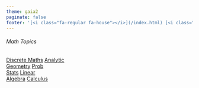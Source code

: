 ```yaml
---
theme: gaia2
paginate: false
footer: '[<i class="fa-regular fa-house"></i>](/index.html) [<i class="fa-regular fa-circle-up"></i>](../index.html)'
---
```



<!-- _class: lead -->

###### Math Topics

<div class="dashboard-tiles">
  <a class="tile-link" href="dm/index.html" style="--tile-bg-img:url('2025-10-07-19-42-23.png');">Discrete Maths</a>
  <a class="tile-link" href="ag/index.html" style="--tile-bg-img:url('/assets/2025-09-30-23-13-40.png');">Analytic<br>Geometry</a>
  <a class="tile-link" href="probstats/index.html" style="--tile-bg-img:url('/assets/2025-09-30-23-10-12.png');">Prob<br>Stats</a>
  <a class="tile-link" href="la/index.html" style="--tile-bg-img:url('/assets/2025-09-30-22-21-30.png');">Linear<br>Algebra</a>
  <a class="tile-link" href="calc/index.html" style="--tile-bg-img:url('/assets/2025-09-30-23-16-17.png');">Calculus</a>
</div>
